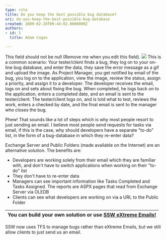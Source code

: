 ```yaml
---
type: rule
title: Do you keep the best possible bug database?
uri: do-you-keep-the-best-possible-bug-database
created: 2009-02-28T09:44:02.0000000Z
authors:
- id: 1
  title: Adam Cogan

---
```


 This field should not be null (Remove me when you edit this field). ![](/Standards/Management/RulesToSuccessfulProjects/PublishingImages/bugs.jpg)
This is a common scenario: Your tester/client finds a bug, they log on to your on-line bug database, and enter the data, they save the error message as a gif and upload the image. As Project Manager, you get notified by email of the bug, you log on to the application, view the image, review the status, assign a priority, and assign it to a developer. The developer receives the email, logs on and sets about fixing the bug. When completed, he logs back on to the application, enters a completed date, and an email is sent to the tester/client. The tester/client logs on, and is told what to test, reviews the work, enters a checked by date, and the final email is sent to the manager who closes the bug.

Phew! That sounds like a lot of steps which is why most people resort to just sending an email. I believe most people send requests for tasks via email, if this is the case, why should developers have a separate "to-do" list, in the form of a bug-database in which they re-enter data?

Exchange Server and Public Folders (made available on the Internet) are an alternative solution. The benefits are:

- Developers are working solely from their email which they are familiar with, and don't have to switch applications when working on their "to-do" list
- They don't have to re-enter data
- Managers can see important information like Tasks Completed and Tasks Assigned. The reports are ASPX pages that read from Exchange Server via OLEDB
- Clients can see what developers are working on via a URL to the Public Folder





| You can build your own solution or use [SSW eXtreme Emails!](http&#58;//www.ssw.com.au/ssw/ExtremeEmails/Default.aspx)  |
| --- |

 SSW now uses TFS to manage bugs rather than eXtreme Emails, but we still allow clients to just send us an email.   
